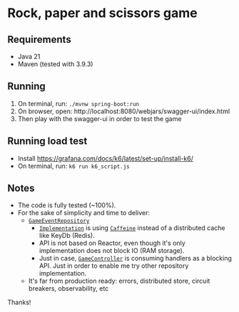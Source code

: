 # Rock, paper and scissors game

## Requirements

* Java 21
* Maven (tested with 3.9.3)

## Running

1. On terminal, run: ```./mvnw spring-boot:run```
2. On browser, open: http://localhost:8080/webjars/swagger-ui/index.html
3. Then play with the swagger-ui in order to test the game

## Running load test

* Install https://grafana.com/docs/k6/latest/set-up/install-k6/
* On terminal, run: ```k6 run k6_script.js```

## Notes

* The code is fully tested (~100%).
* For the sake of simplicity and time to deliver:
    * [`GameEventRepository`](./src/main/java/com/rpsg/model/GameEventRepository.java)
        * [`Implementation`](./src/main/java/com/rpsg/repository/GameEventInMemoryRepository.java) is
          using [`Caffeine`](https://github.com/ben-manes/caffeine) instead of a distributed cache like KeyDb (Redis).
        * API is not based on Reactor, even though it's only implementation does not block IO (RAM storage).
        * Just in case, [`GameController`](./src/main/java/com/rpsg/controller/GameController.java) is consuming
          handlers
          as a blocking API. Just in order to enable me try other repository implementation.
    * It's far from production ready: errors, distributed store, circuit breakers, observability, etc

Thanks!

